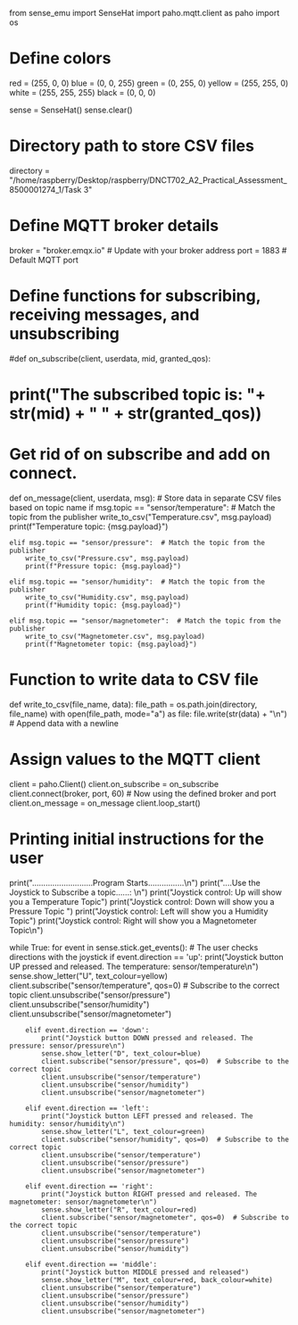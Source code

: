 from sense_emu import SenseHat
import paho.mqtt.client as paho
import os

# Define colors
red = (255, 0, 0)
blue = (0, 0, 255)
green = (0, 255, 0)
yellow = (255, 255, 0)
white = (255, 255, 255)
black = (0, 0, 0)

sense = SenseHat()
sense.clear()

# Directory path to store CSV files
directory = "/home/raspberry/Desktop/raspberry/DNCT702_A2_Practical_Assessment_8500001274_1/Task 3"

# Define MQTT broker details
broker = "broker.emqx.io"  # Update with your broker address
port = 1883  # Default MQTT port

# Define functions for subscribing, receiving messages, and unsubscribing
#def on_subscribe(client, userdata, mid, granted_qos):
#    print("The subscribed topic is: "+ str(mid) + " " + str(granted_qos))

# Get rid of on subscribe and add on connect.

def on_message(client, userdata, msg):
    # Store data in separate CSV files based on topic name
    if msg.topic == "sensor/temperature":  # Match the topic from the publisher
        write_to_csv("Temperature.csv", msg.payload)
        print(f"Temperature topic: {msg.payload}")
    
    elif msg.topic == "sensor/pressure":  # Match the topic from the publisher
        write_to_csv("Pressure.csv", msg.payload)
        print(f"Pressure topic: {msg.payload}")
    
    elif msg.topic == "sensor/humidity":  # Match the topic from the publisher
        write_to_csv("Humidity.csv", msg.payload)
        print(f"Humidity topic: {msg.payload}")
    
    elif msg.topic == "sensor/magnetometer":  # Match the topic from the publisher
        write_to_csv("Magnetometer.csv", msg.payload)
        print(f"Magnetometer topic: {msg.payload}")

# Function to write data to CSV file
def write_to_csv(file_name, data):
    file_path = os.path.join(directory, file_name)
    with open(file_path, mode="a") as file:
        file.write(str(data) + "\n")  # Append data with a newline

# Assign values to the MQTT client
client = paho.Client()
client.on_subscribe = on_subscribe
client.connect(broker, port, 60)  # Now using the defined broker and port
client.on_message = on_message
client.loop_start()

# Printing initial instructions for the user
print("...........................Program Starts................\n")
print("....Use the Joystick to Subscribe a topic......: \n")
print("Joystick control: Up will show you a Temperature Topic")
print("Joystick control: Down will show you a Pressure Topic ")
print("Joystick control: Left will show you a Humidity Topic")
print("Joystick control: Right will show you a Magnetometer Topic\n")

while True:
    for event in sense.stick.get_events():
        # The user checks directions with the joystick
        if event.direction == 'up':
            print("Joystick button UP pressed and released. The temperature: sensor/temperature\n")
            sense.show_letter("U", text_colour=yellow)
            client.subscribe("sensor/temperature", qos=0)  # Subscribe to the correct topic
            client.unsubscribe("sensor/pressure")
            client.unsubscribe("sensor/humidity")
            client.unsubscribe("sensor/magnetometer")
        
        elif event.direction == 'down':
            print("Joystick button DOWN pressed and released. The pressure: sensor/pressure\n")
            sense.show_letter("D", text_colour=blue)
            client.subscribe("sensor/pressure", qos=0)  # Subscribe to the correct topic
            client.unsubscribe("sensor/temperature")
            client.unsubscribe("sensor/humidity")
            client.unsubscribe("sensor/magnetometer")
        
        elif event.direction == 'left':
            print("Joystick button LEFT pressed and released. The humidity: sensor/humidity\n")
            sense.show_letter("L", text_colour=green)
            client.subscribe("sensor/humidity", qos=0)  # Subscribe to the correct topic
            client.unsubscribe("sensor/temperature")
            client.unsubscribe("sensor/pressure")
            client.unsubscribe("sensor/magnetometer")
        
        elif event.direction == 'right':
            print("Joystick button RIGHT pressed and released. The magnetometer: sensor/magnetometer\n")
            sense.show_letter("R", text_colour=red)
            client.subscribe("sensor/magnetometer", qos=0)  # Subscribe to the correct topic
            client.unsubscribe("sensor/temperature")
            client.unsubscribe("sensor/pressure")
            client.unsubscribe("sensor/humidity")
        
        elif event.direction == 'middle':
            print("Joystick button MIDDLE pressed and released")
            sense.show_letter("M", text_colour=red, back_colour=white)
            client.unsubscribe("sensor/temperature")
            client.unsubscribe("sensor/pressure")
            client.unsubscribe("sensor/humidity")
            client.unsubscribe("sensor/magnetometer")

